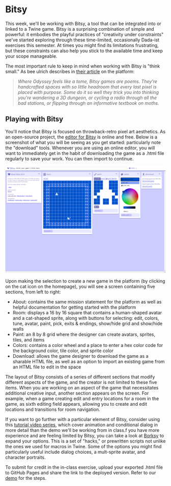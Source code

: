 # Bitsy

This week, we'll be working with Bitsy, a tool that can be integrated into or linked to a Twine game. Bitsy is a surprising combination of simple and powerful: it embodies the playful practices of "creativity under constraints" we've started exploring through these time-limited, occasionally Dada-ist exercises this semester. At times you might find its limitations frustrating, but these constraints can also help you stick to the available time and keep your scope manageable.

The most important rule to keep in mind when working with Bitsy is "think small." As bee ulrich describes in [their article](https://medium.com/@cavegift/https-medium-com-cavegift-bitsy-is-a-tiny-toolset-4016814c5367) on the platform:

> *Where Odyssey feels like a tome, Bitsy games are poems. They’re handcrafted spaces with so little headroom that every last pixel is placed with purpose. Some do it so well they trick you into thinking you’re wandering a 3D dungeon, or cycling a radio through all the bad stations, or flipping through an informative textbook on moths.*

## Playing with Bitsy

You'll notice that Bitsy is focused on throwback-retro pixel art aesthetics. As an open-source project, the [editor for Bitsy](http://bitsy.org) is online and free.  Below is a screenshot of what you will be seeing as you get started: particularly note the "download" tools. Whenever you are using an online editor, you will want to immediately get in the habit of downloading the game as a .html file regularly to save your work. You can then import to continue.

![Bitsy editor](bitsy.png)

Upon making the selection to create a new game in the platform (by clicking on the cat icon on the homepage), you will see a screen containing five sections, from left to right: 
- About: contains the same mission statement for the platform as well as helpful documentation for getting started with the platform
- Room: displays a 16 by 16 square that contains a human-shaped avatar and a cat-shaped sprite, along with buttons for selecting: edit, colors, tune, avatar, paint, pick, exits & endings, show/hide grid and show/hide walls
- Paint: an 8 by 8 grid where the designer can create avatars, sprites, tiles, and items 
- Colors: contains a color wheel and a place to enter a hex color code for the background color, tile color, and sprite color
- Download: allows the game designer to download the game as a sharable HTML file, as well as an option to import an existing game from an HTML file to edit in the space

The layout of Bitsy consists of a series of different sections that modify different aspects of the game, and the creator is not limited to these five items. When you are working on an aspect of the game that necessitates additional creative input, another section appears on the screen. For example, when a game creating edit and entry locations for a room in the game, as sixth editing field appears, allowing you to create and edit locations and transitions for room navigation.   

If you want to go further with a particular element of Bitsy, consider using this [tutorial video series](https://videlais.com/bitsy-tutorials/), which cover animation and conditional dialog in more detail than the demo we'll be working from in class.f you have more experience and are feeling limited by Bitsy, you can take a look at [Borksy](https://ayolland.itch.io/borksy) to expand your options. This is a set of "hacks," or prewritten scripts not unlike the ones we used for macros in Twine. Some of the options you might find particularly useful include dialog choices, a mult-sprite avatar, and character portraits.

To submit for credit in the in-class exercise, upload your exported .html file to GitHub Pages and share the link to the deployed version. Refer to our [demo](github.md) for the steps.